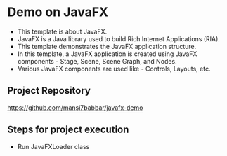 # Demo on JavaFX

- This template is about JavaFX. 
- JavaFX is a Java library used to build Rich Internet Applications (RIA). 
- This template demonstrates the JavaFX application structure.
- In this template, a JavaFX application is created using JavaFX components - Stage, Scene, Scene Graph, and Nodes. 
- Various JavaFX components are used like - Controls, Layouts, etc.

## Project Repository

https://github.com/mansi7babbar/javafx-demo

## Steps for project execution

- Run JavaFXLoader class
